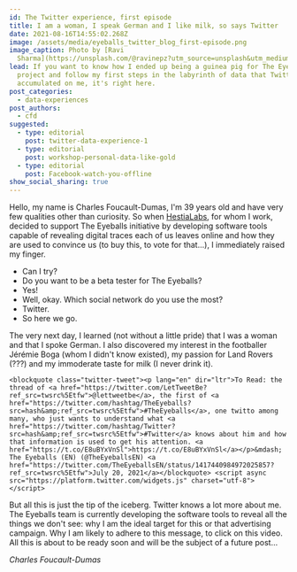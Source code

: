 ```yaml
---
id: The Twitter experience, first episode
title: I am a woman, I speak German and I like milk, so says Twitter
date: 2021-08-16T14:55:02.268Z
image: /assets/media/eyeballs_twitter_blog_first-episode.png
image_caption: Photo by [Ravi
  Sharma](https://unsplash.com/@ravinepz?utm_source=unsplash&utm_medium=referral&utm_content=creditCopyText)
lead: If you want to know how I ended up being a guinea pig for The Eyeballs'
  project and follow my first steps in the labyrinth of data that Twitter has
  accumulated on me, it's right here.
post_categories:
  - data-experiences
post_authors:
  - cfd
suggested:
  - type: editorial
    post: twitter-data-experience-1
  - type: editorial
    post: workshop-personal-data-like-gold
  - type: editorial
    post: Facebook-watch-you-offline
show_social_sharing: true
---
```

Hello, my name is Charles Foucault-Dumas, I'm 39 years old and have very few qualities other than curiosity. So when [HestiaLabs](www.hestialabs.org), for whom I work, decided to support The Eyeballs initiative by developing software tools capable of revealing digital traces each of us leaves online and how they are used to convince us (to buy this, to vote for that...), I immediately raised my finger.

* Can I try?
* Do you want to be a beta tester for The Eyeballs?
* Yes!
* Well, okay. Which social network do you use the most? 
* Twitter.
* So here we go.

The very next day, I learned (not without a little pride) that I was a woman and that I spoke German. I also discovered my interest in the footballer Jérémie Boga (whom I didn't know existed), my passion for Land Rovers (???) and my immoderate taste for milk (I never drink it).

```
<blockquote class="twitter-tweet"><p lang="en" dir="ltr">To Read: the thread of <a href="https://twitter.com/LetTweetBe?ref_src=twsrc%5Etfw">@lettweetbe</a>, the first of <a href="https://twitter.com/hashtag/TheEyeballs?src=hash&amp;ref_src=twsrc%5Etfw">#TheEyeballs</a>, one twitto among many, who just wants to understand what <a href="https://twitter.com/hashtag/Twitter?src=hash&amp;ref_src=twsrc%5Etfw">#Twitter</a> knows about him and how that information is used to get his attention. <a href="https://t.co/E8uBYxVnSl">https://t.co/E8uBYxVnSl</a></p>&mdash; The Eyeballs (EN) (@TheEyeballsEN) <a href="https://twitter.com/TheEyeballsEN/status/1417440984972025857?ref_src=twsrc%5Etfw">July 20, 2021</a></blockquote> <script async src="https://platform.twitter.com/widgets.js" charset="utf-8"></script>
```

But all this is just the tip of the iceberg. Twitter knows a lot more about me. The Eyeballs team is currently developing the software tools to reveal all the things we don't see: why I am the ideal target for this or that advertising campaign. Why I am likely to adhere to this message, to click on this video. All this is about to be ready soon and will be the subject of a future post...

*Charles Foucault-Dumas*